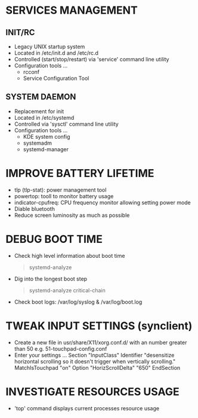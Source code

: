 # SERVICES MANAGEMENT

## INIT/RC

- Legacy UNIX startup system
- Located in /etc/init.d and /etc/rc.d
- Controlled (start/stop/restart) via 'service' command line utility 
- Configuration tools ...
    - rcconf
    - Service Configuration Tool

## SYSTEM DAEMON

- Replacement for init 
- Located in /etc/systemd
- Controlled via 'sysctl' command line utility
- Configuration tools ...
    - KDE system config
    - systemadm
    - systemd-manager

# IMPROVE BATTERY LIFETIME

- tlp (tlp-stat): power management tool
- powertop: tooll to monitor battery usage
- indicator-cpufreq: CPU frequency monitor allowing setting power mode
- Diable bluetooth
- Reduce screen luminosity as much as possible

# DEBUG BOOT TIME

- Check high level information about boot time
    > systemd-analyze
- Dig into the longest boot step
    > systemd-analyze critical-chain
- Check boot logs: /var/log/syslog & /var/log/boot.log

# TWEAK INPUT SETTINGS (synclient)

- Create a new file in usr/share/X11/xorg.conf.d/ with an number greater than 50 e.g. 51-touchpad-config.conf
- Enter your settings ...
    Section "InputClass"
        Identifier "desensitize horizontal scrolling so it doesn't trigger when vertically scrolling."
        MatchIsTouchpad "on"
        Option "HorizScrollDelta" "650"
    EndSection

# INVESTIGATE RESOURCES USAGE

- 'top' command displays current processes resource usage
